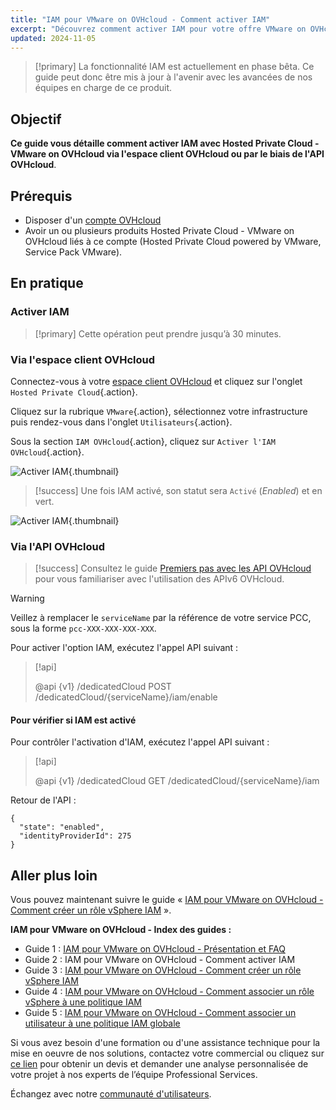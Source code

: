 ```yaml
---
title: "IAM pour VMware on OVHcloud - Comment activer IAM"
excerpt: "Découvrez comment activer IAM pour votre offre VMware on OVHcloud via l'espace client OVHcloud ou par le biais de l'API OVHcloud"
updated: 2024-11-05
---
```


> [!primary]
> La fonctionnalité IAM est actuellement en phase bêta. Ce guide peut donc être mis à jour à l'avenir avec les avancées de nos équipes en charge de ce produit.
>

## Objectif

**Ce guide vous détaille comment activer IAM avec Hosted Private Cloud - VMware on OVHcloud via l'espace client OVHcloud ou par le biais de l'API OVHcloud**.

## Prérequis

- Disposer d'un [compte OVHcloud](/pages/account_and_service_management/account_information/ovhcloud-account-creation)
- Avoir un ou plusieurs produits Hosted Private Cloud - VMware on OVHcloud liés à ce compte (Hosted Private Cloud powered by VMware, Service Pack VMware).

## En pratique

### Activer IAM

> [!primary]
> Cette opération peut prendre jusqu’à 30 minutes.

### Via l'espace client OVHcloud

Connectez-vous à votre [espace client OVHcloud](/links/manager) et cliquez sur l'onglet `Hosted Private Cloud`{.action}.

Cliquez sur la rubrique `VMware`{.action}, sélectionnez votre infrastructure puis rendez-vous dans l'onglet `Utilisateurs`{.action}.

Sous la section `IAM OVHcloud`{.action}, cliquez sur `Activer l'IAM OVHcloud`{.action}.

![Activer IAM](images/iam_enable_2.png){.thumbnail}

> [!success]
> Une fois IAM activé, son statut sera `Activé` (*Enabled*) et en vert.

![Activer IAM](images/iam_enable_3.png){.thumbnail}

### Via l'API OVHcloud

> [!success]
> Consultez le guide [Premiers pas avec les API OVHcloud](/pages/manage_and_operate/api/first-steps) pour vous familiariser avec l'utilisation des APIv6 OVHcloud.

> [!warning]
> Veillez à remplacer le `serviceName` par la référence de votre service PCC, sous la forme `pcc-XXX-XXX-XXX-XXX`.

Pour activer l'option IAM, exécutez l'appel API suivant :

> [!api]
>
> @api {v1} /dedicatedCloud POST /dedicatedCloud/{serviceName}/iam/enable
>

#### Pour vérifier si IAM est activé

Pour contrôler l'activation d'IAM, exécutez l'appel API suivant :

> [!api]
>
> @api {v1} /dedicatedCloud GET /dedicatedCloud/{serviceName}/iam
>

Retour de l'API :

```shell
{
  "state": "enabled",
  "identityProviderId": 275
}
```

## Aller plus loin

Vous pouvez maintenant suivre le guide « [IAM pour VMware on OVHcloud - Comment créer un rôle vSphere IAM](/pages/hosted_private_cloud/hosted_private_cloud_powered_by_vmware/vmware_iam_role) ».

**IAM pour VMware on OVHcloud - Index des guides :**

- Guide 1 : [IAM pour VMware on OVHcloud - Présentation et FAQ](/pages/hosted_private_cloud/hosted_private_cloud_powered_by_vmware/vmware_iam_getting_started)
- Guide 2 : IAM pour VMware on OVHcloud - Comment activer IAM
- Guide 3 : [IAM pour VMware on OVHcloud - Comment créer un rôle vSphere IAM](/pages/hosted_private_cloud/hosted_private_cloud_powered_by_vmware/vmware_iam_role)
- Guide 4 : [IAM pour VMware on OVHcloud - Comment associer un rôle vSphere à une politique IAM](/pages/hosted_private_cloud/hosted_private_cloud_powered_by_vmware/vmware_iam_role_policy)
- Guide 5 : [IAM pour VMware on OVHcloud - Comment associer un utilisateur à une politique IAM globale](/pages/hosted_private_cloud/hosted_private_cloud_powered_by_vmware/vmware_iam_user_policy)

Si vous avez besoin d'une formation ou d'une assistance technique pour la mise en oeuvre de nos solutions, contactez votre commercial ou cliquez sur [ce lien](/links/professional-services) pour obtenir un devis et demander une analyse personnalisée de votre projet à nos experts de l’équipe Professional Services.

Échangez avec notre [communauté d'utilisateurs](/links/community).
